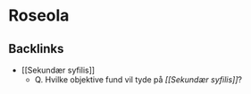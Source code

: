 # Roseola

## Backlinks
* [[Sekundær syfilis]]
	* Q. Hvilke objektive fund vil tyde på *[[Sekundær syfilis]]*? 

<!-- #anki/tag/med/Derma #anki/deck/Medicine #anki/tag/med/Infectious -->

<!-- {BearID:29F52E7A-CE3D-4BF8-BA3E-9F613BA77307-906-000018B811498BAC} -->
